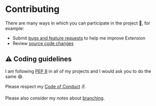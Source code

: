 # Contributing

There are many ways in which you can participate in the project :car:, for example:

* Submit [bugs and feature requests](https://github.com/yannickkirschen/extension/issues) to help me improve Extension
* Review [source code changes](https://github.com/yannickkirschen/extension/pulls)

## :warning: Coding guidelines

I am following [PEP 8](https://www.python.org/dev/peps/pep-0008/) in all of my projects and I would ask you to do the same :smile:.

Please respect my [Code of Conduct](https://github.com/yannickkirschen/extension/blob/master/CODE_OF_CONDUCT.md) :v:.

Please also consider my notes about [branching](https://gist.github.com/yannickkirschen/d83bfc44d566b76f3afc12cc68421e82).
